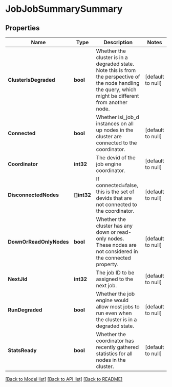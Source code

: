 # JobJobSummarySummary

## Properties
Name | Type | Description | Notes
------------ | ------------- | ------------- | -------------
**ClusterIsDegraded** | **bool** | Whether the cluster is in a degraded state.  Note this is from the perspective of the node handling the query, which might be different from another node. | [default to null]
**Connected** | **bool** | Whether isi_job_d instances on all up nodes in the cluster are connected to the coordinator. | [default to null]
**Coordinator** | **int32** | The devid of the job engine coordinator. | [default to null]
**DisconnectedNodes** | **[]int32** | If connected&#x3D;false, this is the set of devids that are not connected to the coordinator. | [default to null]
**DownOrReadOnlyNodes** | **bool** | Whether the cluster has any down or read-only nodes.  These nodes are not considered in the connected property. | [default to null]
**NextJid** | **int32** | The job ID to be assigned to the next job. | [default to null]
**RunDegraded** | **bool** | Whether the job engine would allow most jobs to run even when the cluster is in a degraded state. | [default to null]
**StatsReady** | **bool** | Whether the coordinator has recently gathered statistics for all nodes in the cluster. | [default to null]

[[Back to Model list]](../README.md#documentation-for-models) [[Back to API list]](../README.md#documentation-for-api-endpoints) [[Back to README]](../README.md)



